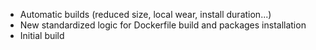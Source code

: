 - Automatic builds (reduced size, local wear, install duration...)
- New standardized logic for Dockerfile build and packages installation
- Initial build
